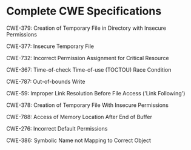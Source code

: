 

# Complete CWE Specifications

CWE-379: Creation of Temporary File in Directory with Insecure Permissions

CWE-377: Insecure Temporary File

CWE-732: Incorrect Permission Assignment for Critical Resource

CWE-367: Time-of-check Time-of-use (TOCTOU) Race Condition

CWE-787: Out-of-bounds Write

CWE-59: Improper Link Resolution Before File Access ('Link Following')

CWE-378: Creation of Temporary File With Insecure Permissions

CWE-788: Access of Memory Location After End of Buffer

CWE-276: Incorrect Default Permissions

CWE-386: Symbolic Name not Mapping to Correct Object